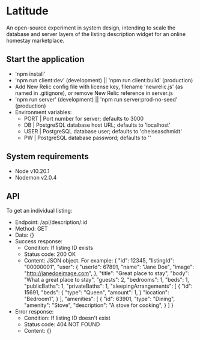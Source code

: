 # Latitude
An open-source experiment in system design, intending to scale the database and server layers of the listing description widget for an online homestay marketplace.

## Start the application
 - 'npm install'
 - 'npm run client:dev' (development) || 'npm run client:build' (production)
 - Add New Relic config file with license key, filename 'newrelic.js' (as named in .gitignore), or remove New Relic reference in server.js
 - 'npm run server' (development) || 'npm run server:prod-no-seed' (production)
  - Environment variables:
    - PORT | Port number for server; defaults to 3000
    - DB | PostgreSQL database host URL; defaults to 'localhost'
    - USER | PostgreSQL database user; defaults to 'chelseaschmidt'
    - PW | PostgreSQL database password; defaults to ''

## System requirements
 - Node v10.20.1
 - Nodemon v2.0.4

## API

To get an individual listing:
  - Endpoint: /api/description/:id
  - Method: GET
  - Data: {}
  - Success response:
    - Condition: If listing ID exists
    - Status code: 200 OK
    - Content: JSON object. For example:
        {
          "id": 12345,
          "listingId": "00000001",
          "user": {
            "userId": 67891,
            "name": "Jane Doe",
            "image": "http://janedoeimage.com",
          },
          "title": "Great place to stay",
          "body": "What a great place to stay",
          "guests": 2,
          "bedrooms": 1,
          "beds": 1,
          "publicBaths": 1,
          "privateBaths": 1,
          "sleepingArrangements": [
            {
              "id": 15691,
              "beds": {
                "type": "Queen",
                "amount": 1,
              }
              "location": "Bedroom1",
            }
          ],
          "amenities": [
            {
              "id": 63901,
              "type": "Dining",
              "amenity": "Stove",
              "description": "A stove for cooking",
            }
          ]
        }
  - Error response:
    - Condition: If listing ID doesn't exist
    - Status code: 404 NOT FOUND
    - Content: {}